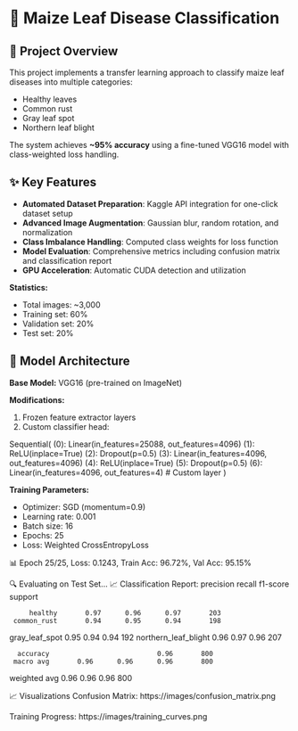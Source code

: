 # 🌽 Maize Leaf Disease Classification

## 🌟 Project Overview

This project implements a transfer learning approach to classify maize leaf diseases into multiple categories:
- Healthy leaves
- Common rust
- Gray leaf spot
- Northern leaf blight

The system achieves **~95% accuracy** using a fine-tuned VGG16 model with class-weighted loss handling.



## ✨ Key Features

- **Automated Dataset Preparation**: Kaggle API integration for one-click dataset setup
- **Advanced Image Augmentation**: Gaussian blur, random rotation, and normalization
- **Class Imbalance Handling**: Computed class weights for loss function
- **Model Evaluation**: Comprehensive metrics including confusion matrix and classification report
- **GPU Acceleration**: Automatic CUDA detection and utilization



**Statistics:**
- Total images: ~3,000
- Training set: 60%
- Validation set: 20%
- Test set: 20%

## 🧠 Model Architecture

**Base Model:** VGG16 (pre-trained on ImageNet)

**Modifications:**
1. Frozen feature extractor layers
2. Custom classifier head:

Sequential(
(0): Linear(in_features=25088, out_features=4096)
(1): ReLU(inplace=True)
(2): Dropout(p=0.5)
(3): Linear(in_features=4096, out_features=4096)
(4): ReLU(inplace=True)
(5): Dropout(p=0.5)
(6): Linear(in_features=4096, out_features=4) # Custom layer
)


**Training Parameters:**
- Optimizer: SGD (momentum=0.9)
- Learning rate: 0.001
- Batch size: 16
- Epochs: 25
- Loss: Weighted CrossEntropyLoss


📊 Epoch 25/25, Loss: 0.1243, Train Acc: 96.72%, Val Acc: 95.15%

🔍 Evaluating on Test Set...
📈 Classification Report:
                    precision  recall  f1-score   support

         healthy       0.97      0.96      0.97       203
     common_rust       0.94      0.95      0.94       198
  gray_leaf_spot       0.95      0.94      0.94       192
northern_leaf_blight  0.96      0.97      0.96       207

      accuracy                           0.96       800
     macro avg       0.96      0.96      0.96       800
  weighted avg       0.96      0.96      0.96       800




  📈 Visualizations
Confusion Matrix:
https://images/confusion_matrix.png

Training Progress:
https://images/training_curves.png





